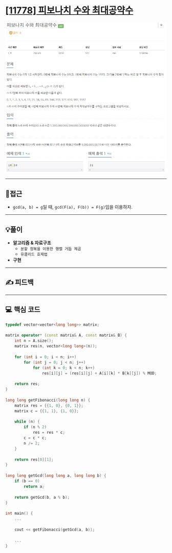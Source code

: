 # [[11778] 피보나치 수와 최대공약수](https://www.acmicpc.net/problem/11778)

![](imgs/1.PNG)
___
## 🤔접근
- `gcd(a, b) = g`일 때, `gcd(F(a), F(b)) = F(g)`임을 이용하자.
___
## 💡풀이
- <b>알고리즘 & 자료구조</b>
	- `분할 정복을 이용한 행렬 거듭 제곱`
	- `유클리드 호제법`
- <b>구현</b>
___
## ✍ 피드백
___
## 💻 핵심 코드
```c++
typedef vector<vector<long long>> matrix;

matrix operator* (const matrix& A, const matrix& B) {
	int n = A.size();
	matrix res(n, vector<long long>(n));

	for (int i = 0; i < n; i++)
		for (int j = 0; j < n; j++)
			for (int k = 0; k < n; k++)
				res[i][j] = (res[i][j] + A[i][k] * B[k][j]) % MOD;

	return res;
}

long long getFibonacci(long long n) {
	matrix res = {{1, 0}, {0, 1}};
	matrix c = {{1, 1}, {1, 0}};

	while (n) {
		if (n % 2)
			res = res * c;
		c = c * c;
		n /= 2;
	}

	return res[0][1];
}

long long getGcd(long long a, long long b) {
	if (b == 0)
		return a;

	return getGcd(b, a % b);
}

int main() {
	...

	cout << getFibonacci(getGcd(a, b));

	...
}
```